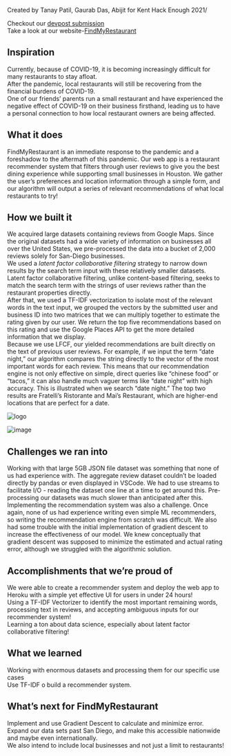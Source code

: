 Created by Tanay Patil, Gaurab Das, Abijit for Kent Hack Enough 2021/

Checkout our [devpost submission](https://devpost.com/software/findmyrestaurant)\
Take a look at our website-[FindMyRestaurant](https://findmyrestaurantwastaken.tech)

## Inspiration
Currently, because of COVID-19, it is becoming increasingly difficult for many restaurants to stay afloat.\
After the pandemic, local restaurants will still be recovering from the financial burdens of COVID-19.\
One of our friends’ parents run a small restaurant and have experienced the negative effect of COVID-19 on their business firsthand, leading us to have a personal connection to how local restaurant owners are being affected.

## What it does
FindMyRestaurant is an immediate response to the pandemic and a foreshadow to the aftermath of this pandemic. Our web app is a restaurant recommender system that filters through user reviews to give you the best dining experience while supporting small businesses in Houston. We gather the user’s preferences and location information through a simple form, and our algorithm will output a series of relevant recommendations of what local restaurants to try!

## How we built it
We acquired large datasets containing reviews from Google Maps. Since the original datasets had a wide variety of information on businesses all over the United States, we pre-processed the data into a bucket of 2,000 reviews solely for San-Diego businesses.\
We used a _latent factor collaborative filtering_ strategy to narrow down results by the search term input with these relatively smaller datasets. Latent factor collaborative filtering, unlike content-based filtering, seeks to match the search term with the strings of user reviews rather than the restaurant properties directly.\
After that, we used a TF-IDF vectorization to isolate most of the relevant words in the text input, we grouped the vectors by the submitted user and business ID into two matrices that we can multiply together to estimate the rating given by our user. We return the top five recommendations based on this rating and use the Google Places API to get the more detailed information that we display.\
Because we use LFCF, our yielded recommendations are built directly on the text of previous user reviews. For example, if we input the term “date night,” our algorithm compares the string directly to the vector of the most important words for each review. This means that our recommendation engine is not only effective on simple, direct queries like “chinese food” or “tacos,” it can also handle much vaguer terms like “date night” with high accuracy. This is illustrated when we search “date night.” The top two results are Fratelli’s Ristorante and Mai’s Restaurant, which are higher-end locations that are perfect for a date.

![logo](https://user-images.githubusercontent.com/89934290/144749281-2fb1a53d-881a-45b7-b4bc-e3aa9e85c36a.png)

![image](https://user-images.githubusercontent.com/89934290/144749287-2c4913ab-9367-4ea0-b788-fe903f59a81f.png)


## Challenges we ran into
Working with that large 5GB JSON file dataset was something that none of us had experience with. The aggregate review dataset couldn’t be loaded directly by pandas or even displayed in VSCode. We had to use streams to facilitate I/O - reading the dataset one line at a time to get around this. Pre-processing our datasets was much slower than anticipated after this.\
Implementing the recommendation system was also a challenge. Once again, none of us had experience writing even simple ML recommenders, so writing the recommendation engine from scratch was difficult. We also had some trouble with the initial implementation of gradient descent to increase the effectiveness of our model. We knew conceptually that gradient descent was supposed to minimize the estimated and actual rating error, although we struggled with the algorithmic solution.

## Accomplishments that we’re proud of
We were able to create a recommender system and deploy the web app to Heroku with a simple yet effective UI for users in under 24 hours!\
Using a TF-IDF Vectorizer to identify the most important remaining words, processing text in reviews, and accepting ambiguous inputs for our recommender system!\
Learning a ton about data science, especially about latent factor collaborative filtering!

## What we learned
Working with enormous datasets and processing them for our specific use cases\
Use TF-IDF o build a recommender system.

## What’s next for FindMyRestaurant
Implement and use Gradient Descent to calculate and minimize error.\
Expand our data sets past San Diego, and make this accessible nationwide and maybe even internationally.\
We also intend to include local businesses and not just a limit to restaurants!
